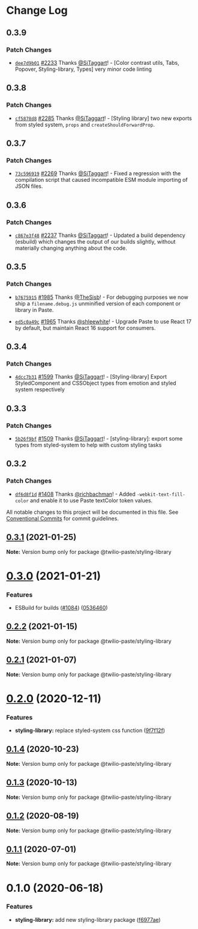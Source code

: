 # Change Log

## 0.3.9

### Patch Changes

- [`dee7d9b01`](https://github.com/twilio-labs/paste/commit/dee7d9b01c0b7b2fee64f7a01cadd1238521ab8f) [#2233](https://github.com/twilio-labs/paste/pull/2233) Thanks [@SiTaggart](https://github.com/SiTaggart)! - [Color contrast utils, Tabs, Popover, Styling-library, Types] very minor code linting

## 0.3.8

### Patch Changes

- [`cf5878d8`](https://github.com/twilio-labs/paste/commit/cf5878d82bd552b22a49e5d4b4d0a6e85d829914) [#2285](https://github.com/twilio-labs/paste/pull/2285) Thanks [@SiTaggart](https://github.com/SiTaggart)! - [Styling library] two new exports from styled system, `props` and `createShouldForwardProp`.

## 0.3.7

### Patch Changes

- [`73c596919`](https://github.com/twilio-labs/paste/commit/73c5969191c04b4721a059c9dee329126afc1a8e) [#2269](https://github.com/twilio-labs/paste/pull/2269) Thanks [@SiTaggart](https://github.com/SiTaggart)! - Fixed a regression with the compilation script that caused incompatible ESM module importing of JSON files.

## 0.3.6

### Patch Changes

- [`c867e3f48`](https://github.com/twilio-labs/paste/commit/c867e3f48d739409d1f54fa18c4d2bee1d9242cf) [#2237](https://github.com/twilio-labs/paste/pull/2237) Thanks [@SiTaggart](https://github.com/SiTaggart)! - Updated a build dependency (esbuild) which changes the output of our builds slightly, without materially changing anything about the code.

## 0.3.5

### Patch Changes

- [`b7675915`](https://github.com/twilio-labs/paste/commit/b76759157a8c554863b6e37ddb6ea081c1c53258) [#1985](https://github.com/twilio-labs/paste/pull/1985) Thanks [@TheSisb](https://github.com/TheSisb)! - For debugging purposes we now ship a `filename.debug.js` unminified version of each component or library in Paste.

* [`ed5c0a49c`](https://github.com/twilio-labs/paste/commit/ed5c0a49ced5c524607cac7166d3aa4c389f2e7f) [#1965](https://github.com/twilio-labs/paste/pull/1965) Thanks [@shleewhite](https://github.com/shleewhite)! - Upgrade Paste to use React 17 by default, but maintain React 16 support for consumers.

## 0.3.4

### Patch Changes

- [`4dcc7b31`](https://github.com/twilio-labs/paste/commit/4dcc7b310830dd77481d7b4546aa5618b0de4f11) [#1599](https://github.com/twilio-labs/paste/pull/1599) Thanks [@SiTaggart](https://github.com/SiTaggart)! - [Styling-library] Export StyledComponent and CSSObject types from emotion and styled system respectively

## 0.3.3

### Patch Changes

- [`5b26f9bf`](https://github.com/twilio-labs/paste/commit/5b26f9bf2c7000b0fdf655a3ab79482c210b94c3) [#1509](https://github.com/twilio-labs/paste/pull/1509) Thanks [@SiTaggart](https://github.com/SiTaggart)! - [styling-library]: export some types from styled-system to help with custom styling tasks

## 0.3.2

### Patch Changes

- [`df6d8f1d`](https://github.com/twilio-labs/paste/commit/df6d8f1dcff6a17c96976b7b54a5702ec3d09f76) [#1408](https://github.com/twilio-labs/paste/pull/1408) Thanks [@richbachman](https://github.com/richbachman)! - Added `-webkit-text-fill-color` and enable it to use Paste textColor token values.

All notable changes to this project will be documented in this file.
See [Conventional Commits](https://conventionalcommits.org) for commit guidelines.

## [0.3.1](https://github.com/twilio-labs/paste/compare/@twilio-paste/styling-library@0.3.0...@twilio-paste/styling-library@0.3.1) (2021-01-25)

**Note:** Version bump only for package @twilio-paste/styling-library

# [0.3.0](https://github.com/twilio-labs/paste/compare/@twilio-paste/styling-library@0.2.2...@twilio-paste/styling-library@0.3.0) (2021-01-21)

### Features

- ESBuild for builds ([#1084](https://github.com/twilio-labs/paste/issues/1084)) ([0536460](https://github.com/twilio-labs/paste/commit/053646011508be10477d5b732269cdb0419235d7))

## [0.2.2](https://github.com/twilio-labs/paste/compare/@twilio-paste/styling-library@0.2.1...@twilio-paste/styling-library@0.2.2) (2021-01-15)

**Note:** Version bump only for package @twilio-paste/styling-library

## [0.2.1](https://github.com/twilio-labs/paste/compare/@twilio-paste/styling-library@0.2.0...@twilio-paste/styling-library@0.2.1) (2021-01-07)

**Note:** Version bump only for package @twilio-paste/styling-library

# [0.2.0](https://github.com/twilio-labs/paste/compare/@twilio-paste/styling-library@0.1.4...@twilio-paste/styling-library@0.2.0) (2020-12-11)

### Features

- **styling-library:** replace styled-system css function ([9f7f12f](https://github.com/twilio-labs/paste/commit/9f7f12fdce77bae2c9a08760b2e681de1b3c4192))

## [0.1.4](https://github.com/twilio-labs/paste/compare/@twilio-paste/styling-library@0.1.3...@twilio-paste/styling-library@0.1.4) (2020-10-23)

**Note:** Version bump only for package @twilio-paste/styling-library

## [0.1.3](https://github.com/twilio-labs/paste/compare/@twilio-paste/styling-library@0.1.2...@twilio-paste/styling-library@0.1.3) (2020-10-13)

**Note:** Version bump only for package @twilio-paste/styling-library

## [0.1.2](https://github.com/twilio-labs/paste/compare/@twilio-paste/styling-library@0.1.1...@twilio-paste/styling-library@0.1.2) (2020-08-19)

**Note:** Version bump only for package @twilio-paste/styling-library

## [0.1.1](https://github.com/twilio-labs/paste/compare/@twilio-paste/styling-library@0.1.0...@twilio-paste/styling-library@0.1.1) (2020-07-01)

**Note:** Version bump only for package @twilio-paste/styling-library

# 0.1.0 (2020-06-18)

### Features

- **styling-library:** add new styling-library package ([f6977ae](https://github.com/twilio-labs/paste/commit/f6977ae60d337b3406074f707f62c952a53c38e9))

